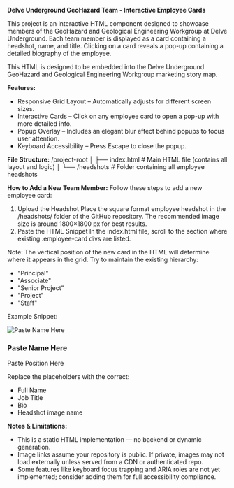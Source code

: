 **Delve Underground GeoHazard Team - Interactive Employee Cards**

This project is an interactive HTML component designed to showcase members of the GeoHazard and Geological Engineering Workgroup at Delve Underground. Each team member is displayed as a card containing a headshot, name, and title. Clicking on a card reveals a pop-up containing a detailed biography of the employee.

This HTML is designed to be embedded into the Delve Underground GeoHazard and Geological Engineering Workgroup marketing story map.

**Features:**
- Responsive Grid Layout – Automatically adjusts for different screen sizes.
- Interactive Cards – Click on any employee card to open a pop-up with more detailed info.
- Popup Overlay – Includes an elegant blur effect behind popups to focus user attention.
- Keyboard Accessibility – Press Escape to close the popup.

**File Structure:**
/project-root
│
├── index.html     # Main HTML file (contains all layout and logic)
│
└── /headshots     # Folder containing all employee headshots

**How to Add a New Team Member:**
Follow these steps to add a new employee card:
1. Upload the Headshot
Place the square format employee headshot in the /headshots/ folder of the GitHub repository.
The recommended image size is around 1800×1800 px for best results.
2. Paste the HTML Snippet
In the index.html file, scroll to the <body> section where existing .employee-card divs are listed.

Note: The vertical position of the new card in the HTML will determine where it appears in the grid. Try to maintain the existing hierarchy:
- "Principal"
- "Associate"
- "Senior Project"
- "Project"
- "Staff"

Example Snippet:
<div class="employee-card" onclick="openPopup('Paste Name Here', 'Paste Employee Bio Here')">
    <img src="https://raw.githubusercontent.com/Delveuser/geohazard_group_members/main/headshots/headshot_image_name.jpg" alt="Paste Name Here">
    <h3>Paste Name Here</h3>
    <p>Paste Position Here</p>
</div>

Replace the placeholders with the correct:
- Full Name
- Job Title
- Bio
- Headshot image name

**Notes & Limitations:**
- This is a static HTML implementation — no backend or dynamic generation.
- Image links assume your repository is public. If private, images may not load externally unless served from a CDN or authenticated repo.
- Some features like keyboard focus trapping and ARIA roles are not yet implemented; consider adding them for full accessibility compliance.
